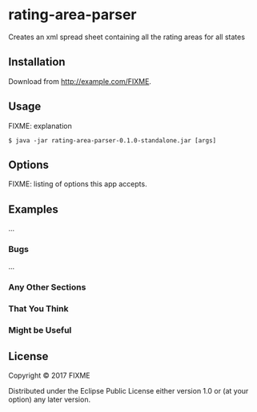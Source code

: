 # rating-area-parser

Creates an xml spread sheet containing all the rating areas for
  all states

## Installation

Download from http://example.com/FIXME.

## Usage

FIXME: explanation

    $ java -jar rating-area-parser-0.1.0-standalone.jar [args]

## Options

FIXME: listing of options this app accepts.

## Examples

...

### Bugs

...

### Any Other Sections
### That You Think
### Might be Useful

## License

Copyright © 2017 FIXME

Distributed under the Eclipse Public License either version 1.0 or (at
your option) any later version.
